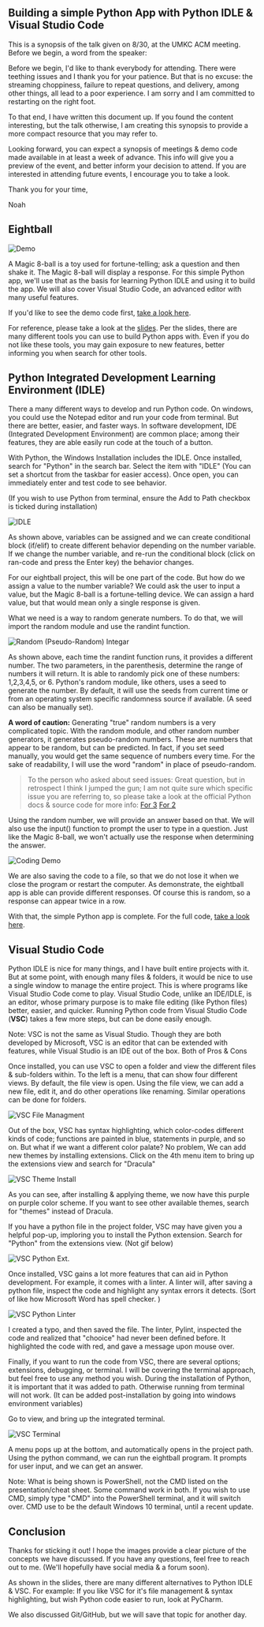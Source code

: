 ## Building a simple Python App with Python IDLE & Visual Studio Code
This is a synopsis of the talk given on 8/30, at the UMKC ACM meeting. Before we begin, a word from the speaker:

Before we begin, I'd like to thank everybody for attending. There were teething issues and I thank you for your patience. But that is no excuse: the streaming choppiness, failure to repeat questions, and delivery, among other things, all lead to a poor experience. I am sorry and I am committed to restarting on the right foot. 

To that end, I have written this document up. If you found the content interesting, but the talk otherwise, I am creating this synopsis to provide a more compact resource that you may refer to. 

Looking forward, you can expect a synopsis of meetings & demo code made available in at least a week of advance. This info will give you a preview of the event, and better inform your decision to attend. If you are interested in attending future events, I encourage you to take a look.

Thank you for your time,

Noah

## Eightball

![Demo](https://github.com/noah-dev/acm_talk1/blob/master/images/idle_eightball_demo.gif)

A Magic 8-ball is a toy used for fortune-telling; ask a question and then shake it. The Magic 8-ball will display a response. For this simple Python app, we'll use that as the basis for learning Python IDLE and using it to build the app. We will also cover Visual Studio Code, an advanced editor with many useful features. 

If you'd like to see the demo code first, [take a look here](https://github.com/noah-dev/acm_talk1/blob/master/eightball.py).

For reference, please take a look at the [slides](https://github.com/noah-dev/acm_talk1/blob/master/talk_1.pptx).
Per the slides, there are many different tools you can use to build Python apps with. Even if you do not like these tools, you may gain exposure to new features, better informing you when search for other tools. 

## Python Integrated Development Learning Environment (IDLE)

There a many different ways to develop and run Python code. On windows, you could use the Notepad editor and run your code from terminal. But there are better, easier, and faster ways. In software development, IDE (Integrated Development Environment) are common place; among their features, they are able easily run code at the touch of a button. 

With Python, the Windows Installation includes the IDLE. Once installed, search for "Python" in the search bar. Select the item with "IDLE" (You can set a shortcut from the taskbar for easier access). Once open, you can immediately enter and test code to see behavior. 

(If you wish to use Python from terminal, ensure the Add to Path checkbox is ticked during installation)

![IDLE](https://github.com/noah-dev/acm_talk1/blob/master/images/idle_if_elif.gif)

As shown above, variables can be assigned and we can create conditional block (if/elif) to create different behavior depending on the number variable. If we change the number variable, and re-run the conditional block (click on ran-code and press the Enter key) the behavior changes. 

For our eightball project, this will be one part of the code. But how do we assign a value to the number variable? We could ask the user to input a value, but the Magic 8-ball is a fortune-telling device. We can assign a hard value, but that would mean only a single response is given. 

What we need is a way to random generate numbers. To do that, we will import the random module and use the randint function. 

![Random (Pseudo-Random) Integar](https://github.com/noah-dev/acm_talk1/blob/master/images/idle_randint.gif)

As shown above, each time the randint function runs, it provides a different number. The two parameters, in the parenthesis, determine the range of numbers it will return. It is able to randomly pick one of these numbers: 1,2,3,4,5, or 6. Python's random module, like others, uses a seed to generate the number. By default, it will use the seeds from current time or from an operating system specific randomness source if available. (A seed can also be manually set).

**A word of caution:** Generating "true" random numbers is a very complicated topic. With the random module, and other random number generators, it generates pseudo-random numbers. These are numbers that appear to be random, but can be predicted. In fact, if you set seed manually, you would get the same sequence of numbers every time. For the sake of readability, I will use the word "random" in place of pseudo-random. 

>To the person who asked about seed issues: Great question, but in retrospect I think I jumped the gun; I am not quite sure which specific issue you are referring to, so please take a look at the official Python docs & source code for more info: [For 3](https://docs.python.org/3/library/random.html) [For 2](https://docs.python.org/2/library/random.html)

Using the random number, we will provide an answer based on that. We will also use the input() function to prompt the user to type in a question. Just like the Magic 8-ball, we won't actually use the response when determining the answer. 

![Coding Demo](https://github.com/noah-dev/acm_talk1/blob/master/images/idle_eightball.gif)

We are also saving the code to a file, so that we do not lose it when we close the program or restart the computer. As demonstrate, the eightball app is able can provide different responses. Of course this is random, so a response can appear twice in a row. 

With that, the simple Python app is complete. For the full code, [take a look here](https://github.com/noah-dev/acm_talk1/blob/master/eightball.py).

## Visual Studio Code

Python IDLE is nice for many things, and I have built entire projects with it. But at some point, with enough many files & folders, it would be nice to use a single window to manage the entire project. This is where programs like Visual Studio Code come to play. Visual Studio Code, unlike an IDE/IDLE, is an editor, whose primary purpose is to make file editing (like Python files) better, easier, and quicker. Running Python code from Visual Studio Code (**VSC**) takes a few more steps, but can be done easily enough. 

Note: VSC is not the same as Visual Studio. Though they are both developed by Microsoft, VSC is an editor that can be extended with features, while Visual Studio is an IDE out of the box. Both of Pros & Cons

Once installed, you can use VSC to open a folder and view the different files & sub-folders within. To the left is a menu, that can show four different views. By default, the file view is open. Using the file view, we can add a new file, edit it, and do other operations like renaming. Similar operations can be done for folders. 

![VSC File Managment](https://github.com/noah-dev/acm_talk1/blob/master/images/vsc_file_managment.gif)

Out of the box, VSC has syntax highlighting, which color-codes different kinds of code; functions are painted in blue, statements in purple, and so on. But what if we want a different color palate? No problem, We can add new themes by installing extensions. Click on the 4th menu item to bring up the extensions view and search for "Dracula"

![VSC Theme Install](https://github.com/noah-dev/acm_talk1/blob/master/images/vsc_theme_install_apply.gif)

As you can see, after installing & applying theme, we now have this purple on purple color scheme. If you want to see other available themes, search for "themes" instead of Dracula. 

If you have a python file in the project folder, VSC may have given you a helpful pop-up, imploring you to install the Python extension. Search for "Python" from the extensions view. (Not gif below)

![VSC Python Ext.](https://github.com/noah-dev/acm_talk1/blob/master/images/vsc_python_extension.PNG)

Once installed, VSC gains a lot more features that can aid in Python development. For example, it comes with a linter. A linter will, after saving a python file, inspect the code and highlight any syntax errors it detects. (Sort of like how Microsoft Word has spell checker. )

![VSC Python Linter](https://github.com/noah-dev/acm_talk1/blob/master/images/vsc_python_linter.gif)

I created a typo, and then saved the file. The linter, Pylint, inspected the code and realized that "chooice" had never been defined before. It highlighted the code with red, and gave a message upon mouse over. 

Finally, if you want to run the code from VSC, there are several options; extensions, debugging, or terminal. I will be covering the terminal approach, but feel free to use any method you wish. During the installation of Python, it is important that it was added to path. Otherwise running from terminal will not work. (It can be added post-installation by going into windows environment variables)

Go to view, and bring up the integrated terminal. 

![VSC Terminal](https://github.com/noah-dev/acm_talk1/blob/master/images/vsc_terminal_run_python.gif)

A menu pops up at the bottom, and automatically opens in the project path. Using the python command, we can run the eightball program. It prompts for user input, and we can get an answer. 

Note: What is being shown is PowerShell, not the CMD listed on the presentation/cheat sheet. Some command work in both. If you wish to use CMD, simply type "CMD" into the PowerShell terminal, and it will switch over. CMD use to be the default Windows 10 terminal, until a recent update. 

## Conclusion

Thanks for sticking it out! I hope the images provide a clear picture of the concepts we have discussed. If you have any questions, feel free to reach out to me. (We'll hopefully have social media & a forum soon). 

As shown in the slides, there are many different alternatives to Python IDLE & VSC. For example: If you like VSC for it's file management & syntax highlighting, but wish Python code easier to run, look at PyCharm. 

We also discussed Git/GitHub, but we will save that topic for another day.

